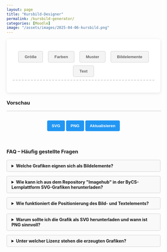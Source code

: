 ```yaml
---
layout: page
title: "Kursbild-Designer"
permalink: /kursbild-generator/
categories: [Moodle]
image: "/assets/images/2025-04-06-kursbild.png"
---
```

<style>
        h1 {
            text-align: center;
            color: #333;
        }
        .container {
            display: flex;
            flex-direction: column;
            gap: 20px;
            min-width: 350px;
        }
        .controls {
            background-color: white;
            padding: 20px;
            border-radius: 8px;
            box-shadow: 0 2px 10px rgba(0, 0, 0, 0.1);
        }
        .control-group {
            margin-bottom: 15px;
        }
        label {
            display: block;
            margin-bottom: 5px;
            font-weight: 600;
        }
       select,
        input {
            padding: 8px;
            border: 1px solid #ddd;
            border-radius: 4px;
        }
        .color-inputs,
        .size-inputs,
        .pattern-selection {
            display: grid;
            grid-template-columns: repeat(3, 1fr);
            gap: 10px;
            padding: 8px;
        }
        /* Für mittlere Bildschirme: nur zwei Spalten */
        @media (max-width: 768px) {
            .color-inputs,
            .size-inputs,
            .pattern-selection {
                grid-template-columns: repeat(2, 1fr);
            }
        }
        /* Für kleine Bildschirme: eine Spalte */
        @media (max-width: 480px) {
            .color-inputs,
            .size-inputs,
            .pattern-selection {
                grid-template-columns: 1fr;
            }
        }
        #text-color,
        .color-inputs input {
            padding: 0px;
        }
        button {
            background-color: #4caf50;
            color: white;
            border: none;
            padding: 10px 15px;
            border-radius: 4px;
            cursor: pointer;
            font-weight: 600;
            margin-top: 10px;
        }
        #svg-container {
            width: 100%;
            border: 1px solid #ddd;
            overflow: hidden;
            position: relative;
        }
        .download-section {
            margin-top: 20px;
            text-align: center;
        }
        #download-btn,
        #download-png-btn,
        #generate-btn {
            background-color: #2196f3;
        }
        #download-btn:hover {
            background-color: #0b7dda;
        }
        .pattern-selection label {
            display: flex;
            align-items: center;
            gap: 5px;
        }
        .pattern-selection input[type="radio"] {
            margin: 0;
        }

        .image-size-slider {
            margin-top: 10px;
        }
        .color-section {
            display: flex;
            flex-direction: column;
            gap: 10px;
        }
        .secondary-color-container {
            transition: opacity 0.3s;
        }

        .disabled {
            opacity: 0.5;
            pointer-events: none;
        }
        .hidden {
            display: none;
        }
        /* Style für die Navigation */
        .navigation {
            display: flex;
            flex-direction: row;
            flex-wrap: wrap;
            justify-content: space-around;
            margin-bottom: 20px;
            padding: 10px;
            border-bottom: dashed 2px #ccc;
        }
        /* Tablet: 2 Elemente pro Zeile */
        @media (max-width: 768px) {
            .navigation {
                justify-content: space-between;
            }
            .navigation>* {
                flex: 0 0 48%;
                margin-bottom: 10px;
            }
        }
        /* Smartphone: 1 Element pro Zeile */
        @media (max-width: 480px) {
            .navigation>* {
                flex: 0 0 100%;
            }
        }
        .tab-button {
            padding: 10px 20px;
            cursor: pointer;
            border: 1px solid #ccc;
            background-color: #f4f4f4;
            color: #656565;
        }
       .tab-button:hover {
            background-color: #ddd;
        }

        .tab-button.active {
            background-color: #3498db;
            color: white;
        }
        /* Style für den Inhalt der Tabs */
        .tab-content {
            display: none;
            margin-bottom: 12px;
            width: 600px;
        }
        .tab-content.active {
            display: block;
        }
        details {
            margin-bottom: 1em;
            background: #f9f9f9;
            border: 1px solid #ccc;
            padding: 10px 15px;
            border-radius: 4px;
        }
        summary {
            cursor: pointer;
            font-weight: bold;
            outline: none;
        }
        summary::-webkit-details-marker {
            margin-right: 10px;
        }
        /* Modal Styles */
        .modal {
            position: fixed;
            z-index: 1000;
            left: 0;
            top: 0;
            width: 100%;
            height: 100%;
            background-color: rgba(0, 0, 0, 0.5);
            display: none;
        }
        .modal-content {
            background-color: white;
            margin: 15% auto;
            padding: 20px;
            border-radius: 8px;
            width: 80%;
            max-width: 400px;
            text-align: center;
            position: relative;
        }
        .close {
            position: absolute;
            right: 10px;
            top: 10px;
            background: none;
            border: none;
            font-size: 24px;
            cursor: pointer;
            color: #aaa;
            font-weight: bold;
        }
        .close:hover {
            color: #000;
        }
       .modal-content label {
            display: block;
            margin: 10px 0 5px;
        }
        .modal-content input[type="range"] {
            width: 100%;
        }
        .modal-content button {
            margin: 5px;
        }
        #modal-delete {
            background-color: #f44336;
        }
        #modal-delete:hover {
            background-color: #d32f2f;
        }
        .modal-content button {
            margin: 5px;
            padding: 8px 12px;
            border: none;
            border-radius: 4px;
            cursor: pointer;
        }
        #modal-bring-forward,
        #modal-send-back {
            background-color: #ffc107;
            /* Gelb für Layer-Verschiebung */
            color: #333;
        }
        #modal-bring-forward:hover:not(:disabled),
        #modal-send-back:hover:not(:disabled) {
            background-color: #e0a800;
        }
        #modal-bring-forward:disabled,
        #modal-send-back:disabled {
            background-color: #ccc;
            cursor: not-allowed;
        }
        #modal-bring-forward:disabled:hover,
        #modal-send-back:disabled:hover {
            background-color: #ccc;
            /* Tooltip via title-Attribut (nativ im Browser) */
        }
        #modal-duplicate {
            background-color: #9c27b0;
        }
        #modal-duplicate:hover {
            background-color: #7b1fa2;
        }
    </style>
<div class="controls">
        <div class="navigation">
            <button class="tab-button" onclick="openTab(event, 'options')">
                Größe
            </button>
            <button class="tab-button" onclick="openTab(event, 'colors')">
                Farben
            </button>
            <button class="tab-button" onclick="openTab(event, 'pattern')">
                Muster
            </button>
            <button class="tab-button" onclick="openTab(event, 'image')">
                Bildelemente
            </button>
            <button class="tab-button" onclick="openTab(event, 'text')">
                Text
            </button>
        </div>
<div class="tab-content" id="options">
            <div class="control-group">
                <label for="preset">Optimiert für</label>
                <select id="preset">
                    <option value="1800x390">Kursbild im Kurs</option>
                    <option value="1800x600">Kursbild in der Übersicht</option>
                    <option value="900x520">Drive Space</option>
                    <option value="600x600">Quadratisch</option>
                    <option value="1600x900">Lernlandkarte</option>
                    <option value="custom">Benutzerdefiniert</option>
                </select>
            </div>
            <div class="control-group hidden" id="custom-dimensions">
                <label>Abmessungen</label>
                <div class="size-inputs">
                    <div>
                        <label for="width">Breite (px)</label>
                        <input type="number" id="width" value="1800" min="200" max="2000" />
                    </div>
                    <div>
                        <label for="height">Höhe (px)</label>
                        <input type="number" id="height" value="360" min="100" max="900" />
                    </div>
                </div>
            </div>
        </div>
        <div class="tab-content" id="colors">
            <div class="control-group color-section">
                <label>Farbverlauf</label>
                <select id="gradient-type" style="max-width: 250px">
                    <option value="linear">Linear (Links nach Rechts)</option>
                    <option value="linear-top-bottom">Linear (Oben nach Unten)</option>
                    <option value="radial">Radial (Mitte nach Außen)</option>
                    <option value="diagonal">Diagonal</option>
                    <option value="none">Ohne</option>
                </select>
                <div class="color-inputs" id="color-selection">
                    <div>
                        <label for="primary-color">Primärfarbe</label>
                        <input type="color" id="primary-color" value="#3498db" />
                        <label><input type="checkbox" id="primary-transparent" />
                            Transparent</label>
                    </div>
                    <div class="secondary-color-container" id="secondary-color-container">
                        <label for="secondary-color">Sekundärfarbe</label>
                        <input type="color" id="secondary-color" value="#2ecc71" />
                        <label><input type="checkbox" id="secondary-transparent" />
                            Transparent</label>
                    </div>
                </div>
            </div>
        </div>
<div class="tab-content" id="pattern">
            <div class="control-group">
                <label>Hintergundmuster</label>
                <div class="pattern-selection" id="pattern-selection">
                    <label><input type="radio" name="pattern" value="ohne" checked />
                        Ohne</label>
                    <label><input type="radio" name="pattern" value="waves" /> Wellen</label>
                    <label><input type="radio" name="pattern" value="circles" />
                        Kreise</label>
                    <label><input type="radio" name="pattern" value="dots" /> Punkte</label>
                    <label><input type="radio" name="pattern" value="dabs" />
                        Sprenkel</label>
                    <label><input type="radio" name="pattern" value="stars" />
                        Sternenhimmel</label>
                    <label><input type="radio" name="pattern" value="lines" /> Linien</label>
                    <label><input type="radio" name="pattern" value="grid" /> Gitter</label>
                    <label><input type="radio" name="pattern" value="crosses" />
                        Kreuze</label>
                </div>
            </div>
            <label>Animationstyp</label>
            <select id="animation-type">
                <option value="none">Ohne</option>
                <option value="translate">Bewegung links nach rechts</option>
                <option value="translate2">Bewegung oben nach unten</option>
                <option value="fade">Ausblenden</option>
            </select>
            <br /><br />
            <label>Animationsgeschwindigkeit</label>
            <select id="animation-speed">
                <option value="slow">Langsam</option>
                <option value="medium" selected>Mittel</option>
                <option value="fast">Schnell</option>
            </select>
        </div>
<div class="tab-content" id="image">
            <label>Bild-Elemente hochladen (SVG)</label>
            <input type="file" id="image-upload" accept="image/svg+xml" multiple /><br /><br />
            <p>
                Klicke auf ein hochgeladenes Bild in der Vorschau, um es zu bearbeiten
                Positioniere per Drag & Drop.
            </p>
        </div>
<div class="tab-content" id="text">
            <div class="control-group">
                <div class="control-group">
                    <label for="text-input">Text hinzufügen:</label>
                    <input type="text" id="text-input" placeholder="Hier Text eingeben..." />
                </div>
                <!-- Text-Steuerelemente, anfangs ausgeblendet -->
                <div id="text-controls" class="hidden">
                    <div class="control-group">
                        <label for="text-size">Textgröße:</label>
                        <input type="range" id="text-size" min="10" max="500" value="40" />
                    </div>
                    <div>
                        <label for="text-color">Textfarbe</label>
                        <input type="color" id="text-color" value="#ffffff" />
                    </div>
                    <div class="control-group">
                        <label for="text-font">Schriftart:</label>
                        <select id="text-font">
                            <option value="Arial, sans-serif">Arial</option>
                            <option value="'Times New Roman', serif">
                                Times New Roman
                            </option>
                            <option value="'Courier New', monospace">Courier New</option>
                            <option value="Georgia, serif">Georgia</option>
                            <option value="Verdana, sans-serif">Verdana</option>
                            <option value="Impact, sans-serif">Impact</option>
                        </select>
                    </div>
                    <br />
                    <div class="control-group hidden">
                        <label for="text-position">Horizontale Position:</label>
                        <input type="range" id="text-position" min="0" max="100" value="50" />
                    </div>
                    <div class="control-group hidden">
                        <label for="text-position-y">Vertikale Position:</label>
                        <input type="range" id="text-position-y" min="-100" max="100" value="0" />
                    </div>
                    <button id="reset-text-position-btn" class="button">
                        Text zentrieren
                    </button>
                </div>
            </div>
        </div>
    </div>
<div class="preview">
        <h3>Vorschau</h3>
        <div id="svg-container"></div>
        <div class="download-section">
            <button id="download-btn">SVG</button>
            <button id="download-png-btn">PNG</button>
            <button id="generate-btn">Aktualisieren</button>
        </div>
</div>
<br /><br />
<h3>FAQ – Häufig gestellte Fragen</h3>
<details>
        <summary>Welche Grafiken eignen sich als Bildelemente?</summary>
        <p>
            Die Grafiken müssen im SVG-Format vorliegen. Geeignete Dateien kannst du
            aus dem Repository "Imagehub" in der ByCS-Lernplattform herunterladen.
        </p>
    </details>
<details>
        <summary>
            Wie kann ich aus dem Repository "Imagehub" in der ByCS-Lernplattform
            SVG-Grafiken herunterladen?
        </summary>
        <p>
            Gehe in der Lernplattform zu
            <a href="https://www.bycs.de/hilfe-und-tutorials/lernplattform/meine-dateien-fuer-lernende/index.html">Meine
                Dateien</a>
            und füge dort aus dem Imagehub die gewünschten Grafiken zu deinen
            Dateien hinzu. Nach dem Speichern kannst du Sie von dort bequem
            herunterladen. Achtung: Das Repository steht nur bayerischen Lehrkräften
            zu Verfügung.
        </p>
    </details>
<details>
        <summary>
            Wie funktioniert die Positionierung des Bild- und Textelements?
        </summary>
        <p>
            - Sobald du ein SVG hochgeladen hast, erscheint im Vorschaubereich dein
            Bild als ein verschiebbares Element.<br />
            - Du kannst das Bild und den Text mit der Maus oder per Finger (auf
            Touchscreens) verschieben.<br />
            - Die Bild- und Textgröße lässt sich über den Schieberegler
            einstellen.<br />
            - Mit dem Button „Position zurücksetzen“ wird die Bild- oder
            Textposition auf den Standard (zentrale Platzierung) zurückgesetzt.
        </p>
    </details>
<details>
        <summary>
            Warum sollte ich die Grafik als SVG herunterladen und wann ist PNG
            sinnvoll?
        </summary>
        <p>
            SVG (Scalable Vector Graphics) bietet den Vorteil, dass die Grafiken
            verlustfrei skaliert werden können und somit auf allen Bildschirmgrößen
            gestochen scharf aussehen. Dadurch eignet sich SVG besonders gut für
            moderne Web-Anwendungen und responsive Designs.<br /><br />
            Lade das PNG herunter, wenn du es als Bild im Drive Space verwenden
            möchtest, da SVG hier nicht unterstützt wird. PNG-Dateien sind
            rasterbasiert und unterstützen keine Animationen.
        </p>
    </details>
<details>
        <summary>Unter welcher Lizenz stehen die erzeugten Grafiken?</summary>
        <p>
            Die erzeugten Bilder stehen (abhängig von den hochgeladenen Bildelementen)
            unter der Lizenz
            <a href="https://creativecommons.org/publicdomain/zero/1.0/deed.de" target="_blank"
                rel="license noopener noreferrer">CC0 1.0</a>.
        </p>
</details>
<!-- Modal für Bildbearbeitung -->
<div id="imageModal" class="modal">
        <div class="modal-content">
            <button class="close" id="modal-close">&times;</button>
            <h3>Bild bearbeiten</h3>
            <label for="modal-size">Größe (%):</label>
            <input type="range" id="modal-size" min="25" max="300" value="100" />
            <br />
            <!-- Neue Buttons für Reihenfolge -->
            <button id="modal-bring-forward">Eine Ebene höher</button>
            <button id="modal-send-back">Eine Ebene tiefer</button>
            <br />
            <button id="modal-duplicate">Duplizieren</button>
            <br />
            <button id="modal-reset">Zentrieren</button>
            <button id="modal-delete">Löschen</button>
        </div>
    </div>
<script>
document.addEventListener("DOMContentLoaded", () => {
            const widthInput = document.getElementById("width");
            const heightInput = document.getElementById("height");
            // Wertebereich
            const widthMin = parseInt(widthInput.min);
            const widthMax = parseInt(widthInput.max);
            const heightMin = parseInt(heightInput.min);
            const heightMax = parseInt(heightInput.max);
            function validateInput(input, min, max) {
                let value = parseInt(input.value);
                if (isNaN(value)) {
                    input.value = min;
                    return;
                }
                if (value < min) {
                    input.value = min;
                    alert(`Wert zu klein! Mindestwert ist ${min}px.`);
                } else if (value > max) {
                    input.value = max;
                    alert(`Wert zu groß! Maximalwert ist ${max}px.`);
                }
            }
            widthInput.addEventListener("change", () => {
                validateInput(widthInput, widthMin, widthMax);
            });
            heightInput.addEventListener("change", () => {
                validateInput(heightInput, heightMin, heightMax);
            });
            // Funktion zur Validierung von Text (entfernt HTML-Tags)
            function validateTextInput(input) {
                let value = input.value;
                // Entfernt alle HTML-Tags aus dem Text
                const sanitizedValue = value.replace(/<\/?[^>]+(>|$)/g, "");
                // Setzt den bereinigten Text zurück, falls HTML-Tags vorhanden sind
                if (value !== sanitizedValue) {
                    input.value = sanitizedValue;
                    alert(
                        "HTML-Tags sind nicht erlaubt! Nur reiner Text ist zulässig."
                    );
                }
            }
            const textInput = document.getElementById("text-input");
            textInput.addEventListener("blur", () => {
                // 'blur' wird verwendet, wenn das Eingabefeld verlassen wird
                validateTextInput(textInput);
            });
        });
    </script>
<script>
        function escapeRegExp(string) {
            return string.replace(/[.*+?^${}()|[\]\\]/g, '\\$&');
        }
        let uploadedImages = [];
        let symbols = {}; // Speichert Symbol-Inhalte pro ID
        // offsets entfernt; stattdessen offset pro Instanz im image-Objekt
        let draggingId = null;
        let isDragging = false;
        let isClick = false;
        let startMouseX = 0;
        let startMouseY = 0;
        let currentX = 0;
        let currentY = 0;
        let initialX = 0;
        let initialY = 0;
        let dragThreshold = 5;
        let currentEditingImageId = null;
        function uniqifySvgIds(svgString, prefix) {
            const parser = new DOMParser();
            const doc = parser.parseFromString(svgString, "image/svg+xml");
            const idElements = doc.querySelectorAll("[id]");
            const idMap = new Map();
            idElements.forEach((el) => {
                const oldId = el.getAttribute("id");
                const newId = prefix + "-" + oldId;
                idMap.set(oldId, newId);
                el.setAttribute("id", newId);
            });
            const allElements = doc.querySelectorAll("*");
            allElements.forEach((el) => {
                for (let attr of el.attributes) {
                    if (
                        attr.value &&
                        attr.value.startsWith("url(#") &&
                        attr.value.endsWith(")")
                    ) {
                        const refId = attr.value.slice(5, -1);
                        if (idMap.has(refId)) {
                            el.setAttribute(attr.name, "url(#" + idMap.get(refId) + ")");
                        }
                    }
                }
            });
            return doc.documentElement.outerHTML;
        }
        function uniqifyCssClasses(svgString, prefix) {
            // Find <style> block
            const styleRegex = /<style[^>]*>([\s\S]*?)<\/style>/i;
            const styleMatch = svgString.match(styleRegex);
            if (!styleMatch) {
                return svgString;
            }
            let newStyleContent = styleMatch[1];
            const classRuleRegex = /\.\s*([a-zA-Z0-9_-]+)\s*{([^}]*)}/g;
            const classMap = {}; // oldClass -> newClass
            let match;
            // First pass: collect all unique class names and map to basename
            while ((match = classRuleRegex.exec(newStyleContent)) !== null) {
                const oldClass = match[1];
                // Assume basename is the part after the last '-', typically 'stN'
                const basename = oldClass.includes('-') ? oldClass.split('-').pop() : oldClass;
                if (!classMap[oldClass]) {
                    const newClass = prefix + "-" + basename;
                    classMap[oldClass] = newClass;
                }
            }
            // Second pass: replace in style content
            for (const [oldClass, newClass] of Object.entries(classMap)) {
                // Replace .oldClass with .newClass, followed by whitespace and then , or {
                const replaceRegex = new RegExp('\\.\\s*' + escapeRegExp(oldClass) + '\\s*(?=[,{])', 'g');
                newStyleContent = newStyleContent.replace(replaceRegex, '.' + newClass);
            }
            // Rebuild the <style> tag
            const oldStyle = styleMatch[0];
            const newStyle = oldStyle.replace(styleMatch[1], newStyleContent);
            let result = svgString.replace(styleRegex, newStyle);
            // Replace class attributes in elements
            for (const [oldClass, newClass] of Object.entries(classMap)) {
                // Regex to replace \boldClass\b with newClass in class attribute
                const classRegex = new RegExp('class\\s*=\\s*["\']([^"\']*?)\\b' + escapeRegExp(oldClass) + '\\b([^"\']*?)["\']', 'gi');
                result = result.replace(classRegex, (match, before, after) => {
                    return `class="${before}${newClass}${after}"`;
                });
            }
            return result;
    }
        document.addEventListener("DOMContentLoaded", function () {
            const generateBtn = document.getElementById("generate-btn");
            const downloadBtn = document.getElementById("download-btn");
            const downloadPngBtn = document.getElementById("download-png-btn");
            const svgContainer = document.getElementById("svg-container");
            const imageUpload = document.getElementById("image-upload");
            const gradientType = document.getElementById("gradient-type");
            const secondaryColorContainer = document.getElementById(
                "secondary-color-container"
            );
            const primaryColor = document.getElementById("primary-color");
            const secondaryColor = document.getElementById("secondary-color");
            // Text-Elemente
            const textInput = document.getElementById("text-input");
            const textSizeSlider = document.getElementById("text-size");
            const textPositionSlider = document.getElementById("text-position");
            const textPositionSliderY = document.getElementById("text-position-y");
            const textColorPicker = document.getElementById("text-color");
            const resetTextPositionBtn = document.getElementById(
                "reset-text-position-btn"
            );
            const textFontSelect = document.getElementById("text-font");
            let headerText = "";
            generateBtn.addEventListener("click", generateHeader);
            downloadBtn.addEventListener("click", downloadSVG);
            downloadPngBtn.addEventListener("click", downloadPNG);
            imageUpload.addEventListener("change", handleImageUpload);
            gradientType.addEventListener("change", toggleSecondaryColor);
            primaryColor.addEventListener("input", generateHeader);
            secondaryColor.addEventListener("input", generateHeader);
            document
                .getElementById("primary-transparent")
                .addEventListener("change", generateHeader);
            document
                .getElementById("secondary-transparent")
                .addEventListener("change", generateHeader);
            document
                .getElementById("pattern-selection")
                .addEventListener("change", generateHeader);
            document
                .getElementById("animation-type")
                .addEventListener("change", generateHeader);
            document
                .getElementById("animation-speed")
                .addEventListener("change", generateHeader);
            document
                .getElementById("width")
                .addEventListener("input", generateHeader);
            document
                .getElementById("height")
                .addEventListener("input", generateHeader);
            // Text-Event-Listener
            textInput.addEventListener("input", updateHeaderText);
            textSizeSlider.addEventListener("input", generateHeader);
            textPositionSlider.addEventListener("input", generateHeader);
            textPositionSliderY.addEventListener("input", generateHeader);
            textColorPicker.addEventListener("input", generateHeader);
            resetTextPositionBtn.addEventListener("click", resetTextPosition);
            if (textFontSelect) {
                textFontSelect.addEventListener("change", generateHeader);
            }
            // Modal-Event-Listener
            document.getElementById("modal-size").addEventListener("input", (e) => {
                if (currentEditingImageId) {
                    const img = uploadedImages.find(
                        (i) => i.id === currentEditingImageId
                    );
                    if (img) {
                        img.size = parseInt(e.target.value);
                        generateHeader();
                    }
                }
            });
            document.getElementById("modal-reset").addEventListener("click", () => {
                if (currentEditingImageId) {
                    const img = uploadedImages.find(
                        (i) => i.id === currentEditingImageId
                    );
                    if (img) {
                        img.size = 100;
                        img.posX = 50;
                        img.posY = 0;
                        img.offset = 1; // Reset offset auch
                        document.getElementById("modal-size").value = 100;
                        generateHeader();
                    }
                }
            });
            document
                .getElementById("modal-delete")
                .addEventListener("click", () => {
                    if (currentEditingImageId) {
                        uploadedImages = uploadedImages.filter(
                            (i) => i.id !== currentEditingImageId
                        );
                        closeModal();
                        generateHeader();
                    }
                });
            document
                .getElementById("modal-duplicate")
                .addEventListener("click", () => {
                    if (currentEditingImageId) {
                        const originalImg = uploadedImages.find(
                            (i) => i.id === currentEditingImageId
                        );
                        if (originalImg) {
                            // Generiere neue unique ID für die Instanz (nicht für Symbol)
                            const newInstanceId = "inst" + Date.now() + "-" + Math.floor(Math.random() * 1000);
                            // Verwende den offset der zu duplizierenden Instanz (pro Instanz)
                            const thisOffset = originalImg.offset || 1; // Fallback zu 1
                            // Versetze die Position der Kopie um den aktuellen offset der originalen Instanz
                            const newPosX = Math.max(0, Math.min(100, originalImg.posX + thisOffset));
                            const newPosY = Math.max(-100, Math.min(100, originalImg.posY + thisOffset));
                            // Füge die neue Instanz hinzu (verweist auf dasselbe Symbol), mit eigenem offset=1 für ihre Chain
                            uploadedImages.push({
                                id: newInstanceId,
                                symbolId: originalImg.symbolId,
                                size: originalImg.size,
                                posX: newPosX,
                                posY: newPosY,
                                aspectRatio: originalImg.aspectRatio,
                                offset: 1 // Jede neue Instanz startet mit eigenem offset=1
                            });
                            // Erhöhe den offset der originalen Instanz um 1 für nächste Duplizierung von ihr
                            originalImg.offset = (originalImg.offset || 1) + 1;
                            generateHeader();
                        }
                    }
                });
            document
                .getElementById("modal-close")
                .addEventListener("click", closeModal);
            const modal = document.getElementById("imageModal");
            window.addEventListener("click", (e) => {
                if (e.target === modal) {
                    closeModal();
                }
            });
            function closeModal() {
                modal.style.display = "none";
                currentEditingImageId = null;
            }
            function updateButtonStates() {
                if (!currentEditingImageId || uploadedImages.length <= 1) {
                    // Bei <=1 Image: Beide deaktivieren
                    const bringForwardBtn = document.getElementById(
                        "modal-bring-forward"
                    );
                    const sendBackBtn = document.getElementById("modal-send-back");
                    bringForwardBtn.disabled = true;
                    sendBackBtn.disabled = true;
                    bringForwardBtn.style.opacity = "0.5";
                    sendBackBtn.style.opacity = "0.5";
                    bringForwardBtn.title = ""; // Tooltip zurücksetzen
                    sendBackBtn.title = "";
                    return;
                }
                const currentIndex = uploadedImages.findIndex(
                    (i) => i.id === currentEditingImageId
                );
                const bringForwardBtn = document.getElementById(
                    "modal-bring-forward"
                );
                const sendBackBtn = document.getElementById("modal-send-back");
                // Eine Ebene höher: Deaktivieren, wenn schon letztes (Index == length-1)
                bringForwardBtn.disabled = currentIndex === uploadedImages.length - 1;
                bringForwardBtn.style.opacity = bringForwardBtn.disabled
                    ? "0.5"
                    : "1";
                bringForwardBtn.title = bringForwardBtn.disabled
                    ? "Das Bild ist schon ganz oben."
                    : "";
                // Eine Ebene tiefer: Deaktivieren, wenn schon erstes (Index == 0)
                sendBackBtn.disabled = currentIndex === 0;
                sendBackBtn.style.opacity = sendBackBtn.disabled ? "0.5" : "1";
                sendBackBtn.title = sendBackBtn.disabled
                    ? "Das Bild ist schon ganz unten."
                    : "";
            }
            document
                .getElementById("modal-bring-forward")
                .addEventListener("click", () => {
                    if (
                        currentEditingImageId &&
                        !document.getElementById("modal-bring-forward").disabled
                    ) {
                        const currentIndex = uploadedImages.findIndex(
                            (i) => i.id === currentEditingImageId
                        );
                        if (
                            currentIndex > -1 &&
                            currentIndex < uploadedImages.length - 1
                        ) {
                            // Schrittweise: Verschiebe um 1 nach vorne (Index +1)
                            const [movedImage] = uploadedImages.splice(currentIndex, 1);
                            uploadedImages.splice(currentIndex + 1, 0, movedImage); // Neu: Einfügen an +1
                            generateHeader();
                            updateButtonStates(); // Zustände updaten
                        }
                    }
                });
            document
                .getElementById("modal-send-back")
                .addEventListener("click", () => {
                    if (
                        currentEditingImageId &&
                        !document.getElementById("modal-send-back").disabled
                    ) {
                        const currentIndex = uploadedImages.findIndex(
                            (i) => i.id === currentEditingImageId
                        );
                        if (currentIndex > 0) {
                            // Schrittweise: Verschiebe um 1 nach hinten (Index -1)
                            const [movedImage] = uploadedImages.splice(currentIndex, 1);
                            uploadedImages.splice(currentIndex - 1, 0, movedImage); // Neu: Einfügen an -1
                            generateHeader();
                            updateButtonStates(); // Zustände updaten
                        }
                    }
                });
            function openModal(imgId) {
                currentEditingImageId = imgId;
                const img = uploadedImages.find((i) => i.id === imgId);
                if (img) {
                    document.getElementById("modal-size").value = img.size;
                }
                // Buttons für Reihenfolge nur aktivieren, wenn mehr als ein Image vorhanden
                const bringForwardBtn = document.getElementById(
                    "modal-bring-forward"
                );
                const sendBackBtn = document.getElementById("modal-send-back");
                if (uploadedImages.length > 1) {
                    bringForwardBtn.disabled = false;
                    sendBackBtn.disabled = false;
                    bringForwardBtn.style.opacity = "1";
                    sendBackBtn.style.opacity = "1";
                } else {
                    bringForwardBtn.disabled = true;
                    sendBackBtn.disabled = true;
                    bringForwardBtn.style.opacity = "0.5";
                    sendBackBtn.style.opacity = "0.5";
                }
                updateButtonStates(); // Zustände updaten
                modal.style.display = "block";
            }
            function updateHeaderText() {
                headerText = textInput.value;
                if (headerText.trim() !== "") {
                    document.getElementById("text-controls").classList.remove("hidden");
                }
                generateHeader();
            }
            function toggleSecondaryColor() {
                if (gradientType.value === "none") {
                    secondaryColorContainer.classList.add("disabled");
                } else {
                    secondaryColorContainer.classList.remove("disabled");
                }
                generateHeader();
            }
            function handleImageUpload(event) {
                Array.from(event.target.files).forEach((file) => {
                    if (file && file.type === "image/svg+xml") {
                        const reader = new FileReader();
                        reader.onload = function (e) {
                            let uploadedImage = e.target.result;
                            const parser = new DOMParser();
                            const svgDoc = parser.parseFromString(
                                uploadedImage,
                                "image/svg+xml"
                            );
                            const svgElement = svgDoc.documentElement;
                            let svgWidth =
                                svgElement.getAttribute("width") ||
                                svgElement.getAttribute("viewBox")?.split(" ")[2];
                            let svgHeight =
                                svgElement.getAttribute("height") ||
                                svgElement.getAttribute("viewBox")?.split(" ")[3];
                            if (svgWidth && typeof svgWidth === "string")
                                svgWidth = parseFloat(svgWidth);
                            if (svgHeight && typeof svgHeight === "string")
                                svgHeight = parseFloat(svgHeight);
                            if (
                                !svgElement.getAttribute("viewBox") &&
                                svgWidth &&
                                svgHeight
                            ) {
                                svgElement.setAttribute(
                                    "viewBox",
                                    `0 0 ${svgWidth} ${svgHeight}`
                                );
                            }
                            let aspectRatio = 1;
                            if (svgWidth && svgHeight) {
                                aspectRatio = svgHeight / svgWidth;
                            }
                            // Generiere unique Prefix für Symbol
                            const uniquePrefix =
                                "sym" + Date.now() + "-" + Math.floor(Math.random() * 1000);
                            // Uniqifiziere IDs und Klassen für das Symbol
                            let uniqContent = uniqifySvgIds(
                                svgElement.outerHTML,
                                uniquePrefix
                            );
                            uniqContent = uniqifyCssClasses(uniqContent, uniquePrefix);
                            // Speichere Symbol-Inhalt mit viewBox
                            symbols[uniquePrefix] = `<symbol id="${uniquePrefix}" viewBox="0 0 ${svgWidth || 100} ${svgHeight || 100}">${uniqContent}</symbol>`;
                            // Generiere unique ID für die erste Instanz
                            const uniqueInstanceId = "inst" + Date.now() + "-" + Math.floor(Math.random() * 1000);
                            // Füge die erste Instanz zum Array hinzu, mit offset: 1
                            uploadedImages.push({
                                id: uniqueInstanceId,
                                symbolId: uniquePrefix,
                                size: 100,
                                posX: 50,
                                posY: 0,
                                aspectRatio: aspectRatio,
                                offset: 1 // Jede Instanz startet mit offset=1
                            });
                            generateHeader();
                        };
                        reader.readAsText(file);
                    } else {
                        alert("Bitte eine SVG-Datei hochladen.");
                    }
                });
            }
            function generateHeader() {
                const width = parseInt(document.getElementById("width").value);
                const height = parseInt(document.getElementById("height").value);
                const primaryTransparent = document.getElementById(
                    "primary-transparent"
                ).checked;
                const secondaryTransparent = document.getElementById(
                    "secondary-transparent"
                ).checked;
                const primaryColorValue = primaryTransparent
                    ? "transparent"
                    : primaryColor.value;
                const secondaryColorValue = secondaryTransparent
                    ? "transparent"
                    : secondaryColor.value;
                const pattern = document.querySelector(
                    'input[name="pattern"]:checked'
                ).value;
                const speed = document.getElementById("animation-speed").value;
                const animationType = document.getElementById("animation-type").value;
                const gradientTypeValue = gradientType.value;
                const duration = speed === "slow" ? 15 : speed === "fast" ? 5 : 10;
                // Text-Parameter
                const textSize = parseInt(textSizeSlider.value);
                const textPosition = parseInt(textPositionSlider.value);
                const textPositionY = parseInt(textPositionSliderY.value);
                const textColor = textColorPicker.value;
                let textFont = "Arial, sans-serif";
                if (textFontSelect) {
                    textFont = textFontSelect.value;
                }
                let gradientDef = "";
                let fillColor = "";
                if (gradientTypeValue === "none") {
                    fillColor = `fill="${primaryColorValue}"`;
                } else {
                    const gradientId = "bg-gradient";
                    fillColor = `fill="url(#${gradientId})"`;
                    if (gradientTypeValue === "linear") {
                        gradientDef = `<linearGradient id="${gradientId}" x1="0%" y1="0%" x2="100%" y2="0%"><stop offset="0%" stop-color="${primaryColorValue}" /><stop offset="100%" stop-color="${secondaryColorValue}" /></linearGradient>`;
                    } else if (gradientTypeValue === "linear-top-bottom") {
                        gradientDef = `<linearGradient id="${gradientId}" x1="0%" y1="0%" x2="0%" y2="100%"><stop offset="0%" stop-color="${primaryColorValue}" /><stop offset="100%" stop-color="${secondaryColorValue}" /></linearGradient>`;
                    } else if (gradientTypeValue === "radial") {
                        gradientDef = `<radialGradient id="${gradientId}" cx="50%" cy="50%" r="70%" fx="50%" fy="50%"><stop offset="0%" stop-color="${primaryColorValue}" /><stop offset="100%" stop-color="${secondaryColorValue}" /></radialGradient>`;
                    } else if (gradientTypeValue === "diagonal") {
                        gradientDef = `<linearGradient id="${gradientId}" x1="0%" y1="0%" x2="100%" y2="100%"><stop offset="0%" stop-color="${primaryColorValue}" /><stop offset="100%" stop-color="${secondaryColorValue}" /></linearGradient>`;
                    }
                }
                // Sammle alle Symbole in defs
                let symbolDefs = Object.values(symbols).join("");
                // Bildelemente erstellen mit <use>
                let uploadedImageElements = "";
                uploadedImages.forEach((image) => {
                    const imgWidth = ((width / 4) * image.size) / 100;
                    const imgHeight = imgWidth * image.aspectRatio;
                    const posX = (image.posX / 100) * (width + imgWidth) - imgWidth;
                    const posY =
                        ((image.posY + 100) / 200) * (height + imgHeight) - imgHeight;
                    uploadedImageElements += `
                <use 
                    id="draggable-image-${image.id}" 
                    data-image-id="${image.id}"
                    xlink:href="#${image.symbolId}" 
                    x="${posX}" 
                    y="${posY}"
                    width="${imgWidth}" 
                    height="${imgHeight}" 
                    style="overflow: visible; cursor: move;"
                />
            `;
                });
                // Text-Element erstellen
                let textElement = "";
                if (headerText && headerText.trim() !== "") {
                    const fontSize = Math.max(10, Math.min(500, textSize)); // Begrenze Schriftgröße zwischen 10 und 500
                    // Positionierung ähnlich wie beim Bild
                    const posX = (textPosition / 100) * width;
                    const posY = ((textPositionY + 100) / 200) * height;
                    textElement = `
                <text 
                    id="draggable-text" 
                    x="${posX}" 
                    y="${posY}" 
                    font-family="${textFont}" 
                    font-size="${fontSize}" 
                    fill="${textColor}" 
                    text-anchor="middle" 
                    dominant-baseline="middle"
                    style="cursor: move; user-select: none;"
                >${headerText}</text>
            `;
                }
                // SVG zusammenbauen
                const svg = `<svg xmlns="http://www.w3.org/2000/svg" xmlns:xlink="http://www.w3.org/1999/xlink" viewBox="0 0 ${width} ${height}" width="100%" height="100%">
            <defs>${gradientDef}${symbolDefs}${createPattern(
                    pattern,
                    primaryColorValue,
                    duration,
                    animationType
                )}</defs>
            <rect width="100%" height="100%" ${fillColor} />
            <rect width="100%" height="100%" fill="url(#${pattern}-pattern)" />
            ${uploadedImageElements}
            ${textElement}
        </svg>`;
                svgContainer.innerHTML = svg;
                // Drag-Events für Text-Element
                if (headerText && headerText.trim() !== "") {
                    const draggableText = document.getElementById("draggable-text");
                    if (draggableText) {
                        draggableText.addEventListener("mousedown", function (e) {
                            draggingId = "text";
                            startDragging(e, true);
                        });
                        draggableText.addEventListener(
                            "touchstart",
                            function (e) {
                                draggingId = "text";
                                startDragging(e, true);
                            },
                            { passive: false }
                        );
                    }
                }
                // Drag-Events für Bildelemente
                uploadedImages.forEach((image) => {
                    const draggable = document.getElementById(
                        `draggable-image-${image.id}`
                    );
                    if (draggable) {
                        draggable.addEventListener("mousedown", function (e) {
                            draggingId = image.id;
                            startDragging(e, false);
                        });
                        draggable.addEventListener(
                            "touchstart",
                            function (e) {
                                draggingId = image.id;
                                startDragging(e, false);
                            },
                            { passive: false }
                        );
                    }
                });
                // Gemeinsame Drag-Events
                document.addEventListener("mousemove", drag);
                document.addEventListener("mouseup", stopDragging);
                document.addEventListener("touchmove", drag, { passive: false });
                document.addEventListener("touchend", stopDragging, {
                    passive: false,
                });
            }
            function startDragging(e, isText) {
                e.preventDefault();
                isDragging = true;
                isClick = true;
                const rect = svgContainer.getBoundingClientRect();
                if (e.type === "touchstart") {
                    initialX = e.touches[0].clientX - rect.left;
                    initialY = e.touches[0].clientY - rect.top;
                    startMouseX = e.touches[0].clientX;
                    startMouseY = e.touches[0].clientY;
                } else {
                    initialX = e.clientX - rect.left;
                    initialY = e.clientY - rect.top;
                    startMouseX = e.clientX;
                    startMouseY = e.clientY;
                }
                if (isText) {
                    const draggableText = document.getElementById("draggable-text");
                    currentX = parseFloat(
                        draggableText ? draggableText.getAttribute("x") : 0
                    );
                    currentY = parseFloat(
                        draggableText ? draggableText.getAttribute("y") : 0
                    );
                } else {
                    const draggable = document.getElementById(
                        `draggable-image-${draggingId}`
                    );
                    currentX = parseFloat(draggable ? draggable.getAttribute("x") : 0);
                    currentY = parseFloat(draggable ? draggable.getAttribute("y") : 0);
                }
            }
            function drag(e) {
                if (!isDragging) return;
                e.preventDefault();
                const rect = svgContainer.getBoundingClientRect();
                const width = parseInt(document.getElementById("width").value);
                const height = parseInt(document.getElementById("height").value);
                let newX, newY;
                let clientX, clientY;
                if (e.type === "touchmove") {
                    clientX = e.touches[0].clientX;
                    clientY = e.touches[0].clientY;
                    newX = clientX - rect.left;
                    newY = clientY - rect.top;
                } else {
                    clientX = e.clientX;
                    clientY = e.clientY;
                    newX = clientX - rect.left;
                    newY = clientY - rect.top;
                }
                const dx = newX - initialX;
                const dy = newY - initialY;
                // Detect if it's a click or drag
                const mouseDX = Math.abs(clientX - startMouseX);
                const mouseDY = Math.abs(clientY - startMouseY);
                if (mouseDX > dragThreshold || mouseDY > dragThreshold) {
                    isClick = false;
                }
                if (draggingId === "text") {
                    // Text verschieben
                    const updatedX = currentX + dx;
                    const updatedY = currentY + dy;
                    // Begrenze die Position
                    const boundedX = Math.max(0, Math.min(updatedX, width));
                    const boundedY = Math.max(0, Math.min(updatedY, height));
                    const draggableText = document.getElementById("draggable-text");
                    if (draggableText) {
                        draggableText.setAttribute("x", boundedX);
                        draggableText.setAttribute("y", boundedY);
                    }
                    // Berechne die Slider-Werte
                    const posXPercentage = (boundedX / width) * 100; // 0-100
                    const posYPercentage = (boundedY / height) * 200 - 100; // -100 bis 100
                    textPositionSlider.value = Math.round(
                        Math.max(0, Math.min(100, posXPercentage))
                    );
                    textPositionSliderY.value = Math.round(
                        Math.max(-100, Math.min(100, posYPercentage))
                    );
                } else if (draggingId) {
                    // Bild verschieben
                    const img = uploadedImages.find((i) => i.id === draggingId);
                    if (img) {
                        const imgWidth = ((width / 4) * img.size) / 100;
                        const imgHeight = imgWidth * img.aspectRatio;
                        const updatedX = currentX + dx;
                        const updatedY = currentY + dy;
                        // Begrenze die Position
                        const boundedX = Math.max(-imgWidth, Math.min(updatedX, width));
                        const boundedY = Math.max(-imgHeight, Math.min(updatedY, height));
                        const draggable = document.getElementById(
                            `draggable-image-${draggingId}`
                        );
                        if (draggable) {
                            draggable.setAttribute("x", boundedX);
                            draggable.setAttribute("y", boundedY);
                        }
                        // Update array
                        img.posX = ((boundedX + imgWidth) / (width + imgWidth)) * 100;
                        img.posY =
                            ((boundedY + imgHeight) / (height + imgHeight)) * 200 - 100;
                        // Offset bleibt unverändert beim manuellen Verschieben
                    }
                }
            }
            function stopDragging() {
                if (isClick && draggingId && draggingId !== "text") {
                    openModal(draggingId);
                }
                isDragging = false;
                draggingId = null;
                isClick = false;
            }
            function resetTextPosition() {
                textPositionSlider.value = 50; // Mitte auf X-Achse
                textPositionSliderY.value = 0; // Mitte auf Y-Achse
                generateHeader();
            }
            // Rest des Codes bleibt gleich
            function createPattern(type, color, duration, animation) {
                const duration_translate = duration;
                const duration_scale = duration * 8;
                const duration_rotate = duration * 32;
                const duration_fade = duration;
                let patternColor = color;
                if (color !== "transparent") {
                    const r = parseInt(color.slice(1, 3), 16);
                    const g = parseInt(color.slice(3, 5), 16);
                    const b = parseInt(color.slice(5, 7), 16);
                    const brightness = (r * 299 + g * 587 + b * 114) / 1000;
                    if (brightness > 128) {
                        const darkerR = Math.max(0, r - 50);
                        const darkerG = Math.max(0, g - 50);
                        const darkerB = Math.max(0, b - 50);
                        patternColor = `rgba(${darkerR}, ${darkerG}, ${darkerB}, 0.7)`;
                    } else {
                        const lighterR = Math.min(255, r + 50);
                        const lighterG = Math.min(255, g + 50);
                        const lighterB = Math.min(255, b + 50);
                        patternColor = `rgba(${lighterR}, ${lighterG}, ${lighterB}, 0.7)`;
                    }
                }
                let shape = '';
                if (type === "ohne") {
                    shape = ``;
                } else if (type === "waves") {
                    shape = `<path d="M-50 25 C-30 10, -10 10, 0 25 C10 40, 30 40, 50 25 C70 10, 90 10, 100 25 C110 40, 130 40, 150 25 C170 10, 190 10, 200 25 C210 40, 230 40, 250 25" stroke="${patternColor}" stroke-width="5" fill="none" /><path d="M150 25 C170 10, 190 10, 200 25 C210 40, 230 40, 250 25 C270 10, 290 10, 310 25 C320 40, 340 40, 360 25 C370 10, 390 10, 400 25" stroke="${patternColor}" stroke-width="1" fill="none" />`;
                } else if (type === "circles") {
                    shape = `<circle cx="30" cy="30" r="20" fill="none" stroke="${patternColor}" stroke-width="2" /><circle cx="90" cy="30" r="20" fill="none" stroke="${patternColor}" stroke-width="2" />`;
                } else if (type === "dots") {
                    shape = `<circle cx="15" cy="15" r="3" fill="${patternColor}" /><circle cx="45" cy="15" r="3" fill="${patternColor}" />`;
                } else if (type === "dabs") {
                    shape = `<circle cx="50" cy="20" r="2" fill="${patternColor}" /><circle cx="70" cy="30" r="2" fill="${patternColor}" /><circle cx="90" cy="40" r="2" fill="${patternColor}" /><circle cx="110" cy="50" r="2" fill="${patternColor}" />`;
                } else if (type === "stars") {
                    shape = `<circle cx="10" cy="10" r="2" fill="${patternColor}" /><circle cx="30" cy="50" r="2" fill="${patternColor}" /><circle cx="70" cy="80" r="2" fill="${patternColor}" /><circle cx="120" cy="20" r="2" fill="${patternColor}" /><circle cx="150" cy="60" r="2" fill="${patternColor}" />`;
                } else if (type === "lines") {
                    shape = `
                <line x1="30" y1="0" x2="30" y2="100%" stroke="${patternColor}" stroke-width="2" />
                <line x1="90" y1="0" x2="90" y2="100%" stroke="${patternColor}" stroke-width="2" />
            `;
                } else if (type === "grid") {
                    shape = `
                <line x1="30" y1="0" x2="30" y2="100%" stroke="${patternColor}" stroke-width="2" />
                <line x1="90" y1="0" x2="90" y2="100%" stroke="${patternColor}" stroke-width="2" />
                <line x1="0" y1="30" x2="100%" y2="30" stroke="${patternColor}" stroke-width="2" />
                <line x1="0" y1="90" x2="100%" y2="90" stroke="${patternColor}" stroke-width="2" />
            `;
                } else if (type === "crosses") {
                    shape = `
                <line x1="10" y1="10" x2="20" y2="20" stroke="${patternColor}" stroke-width="2" />
                <line x1="20" y1="10" x2="10" y2="20" stroke="${patternColor}" stroke-width="2" />
                <line x1="40" y1="10" x2="50" y2="20" stroke="${patternColor}" stroke-width="2" />
                <line x1="50" y1="10" x2="40" y2="20" stroke="${patternColor}" stroke-width="2" />
            `;
                }
                const size =
                    type === "dots" || type === "crosses"
                        ? 30
                        : type === "circles"
                            ? 60
                            : type === "grid" || type === "lines"
                                ? 60
                                : 100;
                let anim = "";
                let patternContent = shape;
                // Animationen werden auf ein <g>-Element angewendet, nicht auf patternTransform
                if (animation !== "none") {
                    if (animation === "translate") {
                        anim = `<animateTransform attributeName="transform" type="translate" values="-${size},0;0,0;" dur="${duration_translate}s" repeatCount="indefinite" />`;
                    } else if (animation === "translate2") {
                        anim = `<animateTransform attributeName="transform" type="translate" from="0 0" to="0 ${size}" dur="${duration_translate}s" repeatCount="indefinite" />`;
                    } else if (animation === "fade") {
                        anim = `<animate attributeName="opacity" values="1;0.1;1" dur="${duration_fade}s" repeatCount="indefinite" />`;
                    }
                    // Umhüllen der Formen mit einem <g>-Element, das die Animation trägt
                    patternContent = `<g>${anim}${shape}</g>`;
                    if (animation === "translate2") {
                        patternContent = `
                <g>
                    ${anim}
                    <g>${shape}</g>
                    <g transform="translate(0, -${size})">${shape}</g>
                </g>
            `;
                    }
                }
                if (type === "none") {
                    return "";
                }
                return `
        <pattern id="${type}-pattern" patternUnits="userSpaceOnUse" width="${size}" height="${size}">
            ${patternContent}
        </pattern>
    `;
            }
            function downloadSVG() {
                const svg = svgContainer.innerHTML;
                const blob = new Blob([svg], { type: "image/svg+xml" });
                const url = URL.createObjectURL(blob);
                const link = document.createElement("a");
                link.href = url;
                link.download = "header.svg";
                link.click();
                URL.revokeObjectURL(url);
            }
            function downloadPNG() {
                const width = parseInt(document.getElementById("width").value, 10);
                const height = parseInt(document.getElementById("height").value, 10);
                const svg = svgContainer.innerHTML;
                const svgBlob = new Blob([svg], { type: "image/svg+xml" });
                const svgUrl = URL.createObjectURL(svgBlob);
                const img = new Image();
                img.onload = function () {
                    const canvas = document.createElement("canvas");
                    const ctx = canvas.getContext("2d");
                    canvas.width = width;
                    canvas.height = height;
                    ctx.drawImage(img, 0, 0, width, height);
                    canvas.toBlob(function (blob) {
                        const url = URL.createObjectURL(blob);
                        const link = document.createElement("a");
                        link.href = url;
                        link.download = "header.png";
                        link.click();
                        URL.revokeObjectURL(url);
                    }, "image/png");
                };
                img.src = svgUrl;
            }
            const presetSelect = document.getElementById("preset");
            const widthInput = document.getElementById("width");
            const heightInput = document.getElementById("height");
            const customDimensions = document.getElementById("custom-dimensions");
            function setDimensions(value) {
                if (value === "custom") {
                    customDimensions.classList.remove("hidden");
                } else {
                    customDimensions.classList.add("hidden");
                    const dimensions = value.split("x");
                    if (dimensions.length === 2) {
                        widthInput.value = dimensions[0];
                        heightInput.value = dimensions[1];
                    }
                }
            }
            // Initialisiere die Dimensionen
            setDimensions(presetSelect.value);
            presetSelect.addEventListener("change", (e) => {
                setDimensions(e.target.value);
                generateHeader();
            });
            // Initial Header generieren
            generateHeader();
        });
    </script>
<script>
        function openTab(event, tabName) {
            // Alle Tab-Contents ausblenden
            var i, tabContents, tabButtons;
            tabContents = document.getElementsByClassName("tab-content");
            for (i = 0; i < tabContents.length; i++) {
                tabContents[i].classList.remove("active");
            }
            // Alle Tab-Buttons deaktivieren
            tabButtons = document.getElementsByClassName("tab-button");
            for (i = 0; i < tabButtons.length; i++) {
                tabButtons[i].classList.remove("active");
            }
            // Den aktuellen Tab anzeigen und Button aktivieren
            document.getElementById(tabName).classList.add("active");
            event.currentTarget.classList.add("active");
        }
        // Öffne die erste Option beim Laden der Seite
        document.addEventListener("DOMContentLoaded", function () {
            document.querySelector(".tab-button").click();
        });
    </script>
